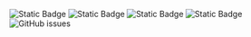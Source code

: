 ![Static Badge](https://img.shields.io/badge/blacklists-60-000000) ![Static Badge](https://img.shields.io/badge/blacklisted-2930124-cc0000) ![Static Badge](https://img.shields.io/badge/whitelisted-2243-00CC00) ![Static Badge](https://img.shields.io/badge/streaming_blacklist-28107-000000) ![GitHub issues](https://img.shields.io/github/issues/fabriziosalmi/blacklists)
